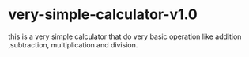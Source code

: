 # very-simple-calculator-v1.0
this is a very simple calculator that do very basic operation like addition ,subtraction, multiplication and division.
